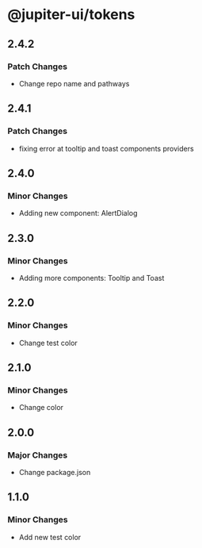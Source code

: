 # @jupiter-ui/tokens

## 2.4.2

### Patch Changes

- Change repo name and pathways

## 2.4.1

### Patch Changes

- fixing error at tooltip and toast components providers

## 2.4.0

### Minor Changes

- Adding new component: AlertDialog

## 2.3.0

### Minor Changes

- Adding more components: Tooltip and Toast

## 2.2.0

### Minor Changes

- Change test color

## 2.1.0

### Minor Changes

- Change color

## 2.0.0

### Major Changes

- Change package.json

## 1.1.0

### Minor Changes

- Add new test color
